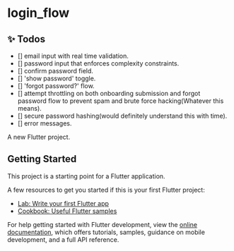 # login_flow

## ✨ Todos
- [] email input with real time validation.
- [] password input that enforces complexity constraints.
- [] confirm password field.
- [] 'show password' toggle.
- [] 'forgot password?' flow.
- [] attempt throttling on both onboarding submission and forgot password flow to prevent spam and brute force hacking(Whatever this means).
- [] secure password hashing(would definitely understand this with time).
- [] error messages.

A new Flutter project.

## Getting Started

This project is a starting point for a Flutter application.

A few resources to get you started if this is your first Flutter project:

- [Lab: Write your first Flutter app](https://docs.flutter.dev/get-started/codelab)
- [Cookbook: Useful Flutter samples](https://docs.flutter.dev/cookbook)

For help getting started with Flutter development, view the
[online documentation](https://docs.flutter.dev/), which offers tutorials,
samples, guidance on mobile development, and a full API reference.
